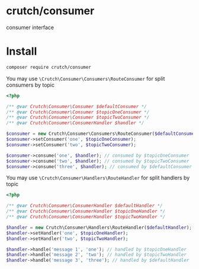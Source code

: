 # crutch/consumer

consumer interface

# Install

```bash
composer require crutch/consumer
```

You may use `\Crutch\Consumer\Consumers\RouteConsumer` for split consumers by topic

```php
<?php

/** @var Crutch\Consumer\Consumer $defaultConsumer */
/** @var Crutch\Consumer\Consumer $topicOneConsumer */
/** @var Crutch\Consumer\Consumer $topicTwoConsumer */
/** @var Crutch\Consumer\ConsumerHandler $handler */

$consumer = new Crutch\Consumer\Consumers\RouteConsumer($defaultConsumer);
$consumer->setConsumer('one', $topicOneConsumer);
$consumer->setConsumer('two', $topicTwoConsumer);

$consumer->consume('one', $handler); // consumed by $topicOneConsumer
$consumer->consume('two', $handler); // consumed by $topicTwoConsumer
$consumer->consume('three', $handler); // consumed by $defaultConsumer
```

You may use `\Crutch\Consumer\Handlers\RouteHandler` for split handlers by topic

```php
<?php

/** @var Crutch\Consumer\ConsumerHandler $defaultHandler */
/** @var Crutch\Consumer\ConsumerHandler $topicOneHandler */
/** @var Crutch\Consumer\ConsumerHandler $topicTwoHandler */

$handler = new Crutch\Consumer\Handlers\RouteHandler($defaultHandler);
$handler->setHandler('one', $topicOneHandler);
$handler->setHandler('two', $topicTwoHandler);

$handler->handle('message 1', 'one'); // handled by $topicOneHandler
$handler->handle('message 2', 'two'); // handled by $topicTwoHandler
$handler->handle('message 3', 'three'); // handled by $defaultHandler
```
